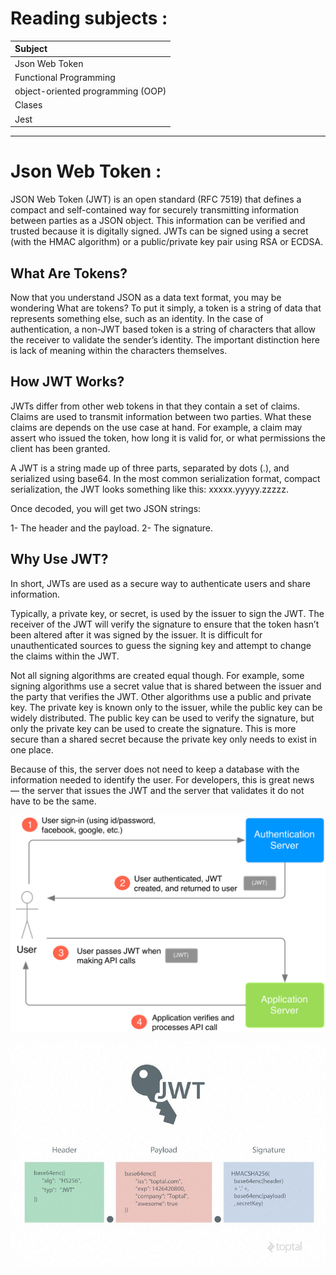 # Reading subjects :

|Subject|
|:--------------------|
|Json Web Token|
|Functional Programming|
|object-oriented programming (OOP)|
|Clases|
|Jest|

*********

# Json Web Token :

JSON Web Token (JWT) is an open standard (RFC 7519) that defines a compact and self-contained way for securely transmitting information between parties as a JSON object. This information can be verified and trusted because it is digitally signed. JWTs can be signed using a secret (with the HMAC algorithm) or a public/private key pair using RSA or ECDSA.

## What Are Tokens?
Now that you understand JSON as a data text format, you may be wondering What are tokens? To put it simply, a token is a string of data that represents something else, such as an identity. In the case of authentication, a non-JWT based token is a string of characters that allow the receiver to validate the sender’s identity. The important distinction here is lack of meaning within the characters themselves. 

## How JWT Works?
JWTs differ from other web tokens in that they contain a set of claims. Claims are used to transmit information between two parties. What these claims are depends on the use case at hand. For example, a claim may assert who issued the token, how long it is valid for, or what permissions the client has been granted.

A JWT is a string made up of three parts, separated by dots (.), and serialized using base64. In the most common serialization format, compact serialization, the JWT looks something like this: xxxxx.yyyyy.zzzzz.

Once decoded, you will get two JSON strings:

1- The header and the payload.
2- The signature. 


##  Why Use JWT?
In short, JWTs are used as a secure way to authenticate users and share information.

Typically, a private key, or secret, is used by the issuer to sign the JWT. The receiver of the JWT will verify the signature to ensure that the token hasn’t been altered after it was signed by the issuer. It is difficult for unauthenticated sources to guess the signing key and attempt to change the claims within the JWT.

Not all signing algorithms are created equal though. For example, some signing algorithms use a secret value that is shared between the issuer and the party that verifies the JWT. Other algorithms use a public and private key. The private key is known only to the issuer, while the public key can be widely distributed. The public key can be used to verify the signature, but only the private key can be used to create the signature. This is more secure than a shared secret because the private key only needs to exist in one place.

Because of this, the server does not need to keep a database with the information needed to identify the user. For developers, this is great news — the server that issues the JWT and the server that validates it do not have to be the same. 



![img](jwt.png)

![img2](jwt02.jpeg)
